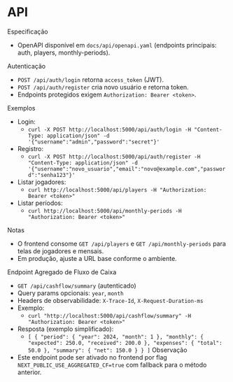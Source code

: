 # API

Especificação
- OpenAPI disponível em `docs/api/openapi.yaml` (endpoints principais: auth, players, monthly-periods).

Autenticação
- `POST /api/auth/login` retorna `access_token` (JWT).
- `POST /api/auth/register` cria novo usuário e retorna token.
- Endpoints protegidos exigem `Authorization: Bearer <token>`.

Exemplos
- Login:
  - `curl -X POST http://localhost:5000/api/auth/login -H "Content-Type: application/json" -d '{"username":"admin","password":"secret"}'`
- Registro:
  - `curl -X POST http://localhost:5000/api/auth/register -H "Content-Type: application/json" -d '{"username":"novo_usuario","email":"novo@example.com","password":"senha123"}'`
- Listar jogadores:
  - `curl http://localhost:5000/api/players -H "Authorization: Bearer <token>"`
- Listar períodos:
  - `curl http://localhost:5000/api/monthly-periods -H "Authorization: Bearer <token>"`

Notas
- O frontend consome `GET /api/players` e `GET /api/monthly-periods` para telas de jogadores e mensais.
- Em produção, ajuste a URL base conforme o ambiente.

Endpoint Agregado de Fluxo de Caixa
- `GET /api/cashflow/summary` (autenticado)
- Query params opcionais: `year`, `month`
- Headers de observabilidade: `X-Trace-Id`, `X-Request-Duration-ms`
- Exemplo:
  - `curl "http://localhost:5000/api/cashflow/summary" -H "Authorization: Bearer <token>"`
- Resposta (exemplo simplificado):
  - `[
      {
        "period": { "year": 2024, "month": 1 },
        "monthly": { "expected": 250.0, "received": 200.0 },
        "expenses": { "total": 50.0 },
        "summary": { "net": 150.0 }
      }
    ]`
Observação
- Este endpoint pode ser ativado no frontend por flag `NEXT_PUBLIC_USE_AGGREGATED_CF=true` com fallback para o método anterior.